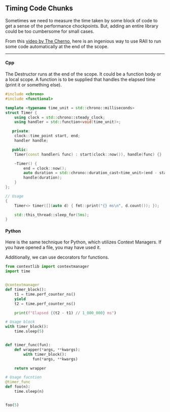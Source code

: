 ## Timing Code Chunks

Sometimes we need to measure the time taken by some block of code to get a
sense of the performance chockpoints. But, adding an entire library could
be too cumbersome for small cases.

From this [video by The Cherno](https://youtu.be/oEx5vGNFrLk), here is
an ingenious way to use RAII to run some code automatically at the end of
the scope.

---

#### Cpp

The Destructor runs at the end of the scope. It could be a function body
or a local scope. A function is to be supplied that handles the elapsed
time (print it or something else).

```cpp
#include <chrono>
#include <functional>

template <typename time_unit = std::chrono::milliseconds>
struct Timer {
    using clock = std::chrono::steady_clock;
    using handler = std::function<void(time_unit)>;

   private:
    clock::time_point start, end;
    handler handle;

   public:
    Timer(const handler& func) : start(clock::now()), handle(func) {}

    ~Timer() {
        end = clock::now();
        auto duration = std::chrono::duration_cast<time_unit>(end - start);
        handle(duration);
    }
};

// Usage
{
    Timer<> timer([](auto d) { fmt::print("{} ms\n", d.count()); });

    std::this_thread::sleep_for(5ms);
}
```

#### Python

Here is the same technique for Python, which utilizes Context Managers.
If you have opened a file, you may have used it.

Additionally, we can use decorators for functions.

```py
from contextlib import contextmanager
import time


@contextmanager
def timer_block():
    t1 = time.perf_counter_ns()
    yield
    t2 = time.perf_counter_ns()

    print(f"Elapsed {(t2 - t1) // 1_000_000} ms")

# Usage block
with timer_block():
    time.sleep(5)


def timer_func(fun):
    def wrapper(*args, **kwargs):
        with timer_block():
            fun(*args, **kwargs)

    return wrapper

# Usage fucntion
@timer_func
def foo(n):
    time.sleep(n)


foo(5)
```
